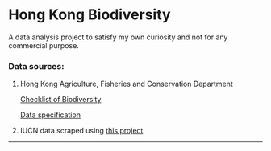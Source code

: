 # Hong Kong Biodiversity

A data analysis project to satisfy my own curiosity and not for any commercial purpose.
 
### Data sources: 
1. Hong Kong Agriculture, Fisheries and Conservation Department

    [Checklist of Biodiversity](https://data.gov.hk/en-data/dataset/hk-afcd-afcdlist-checklist-of-biodiversity)

    [Data specification](https://www.afcd.gov.hk/data/Checklist_of_Biodiversity_in_Hong_Kong.pdf)

2. IUCN data scraped using [this project](https://github.com/chikity/Red)

---
